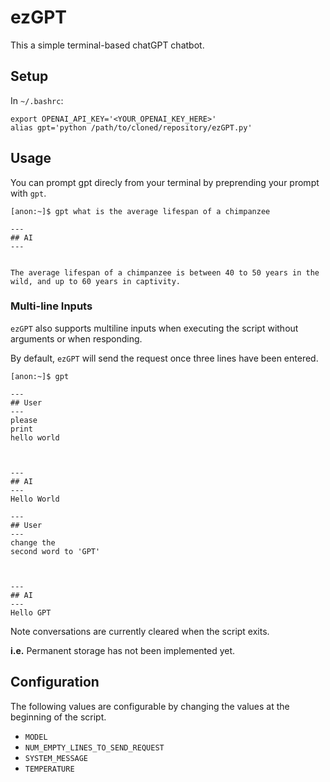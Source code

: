 # ezGPT
This a simple terminal-based chatGPT chatbot.

## Setup

In `~/.bashrc`:

```
export OPENAI_API_KEY='<YOUR_OPENAI_KEY_HERE>'
alias gpt='python /path/to/cloned/repository/ezGPT.py'
```

## Usage

You can prompt gpt direcly from your terminal by preprending your prompt with `gpt`.

```
[anon:~]$ gpt what is the average lifespan of a chimpanzee

---
## AI
---


The average lifespan of a chimpanzee is between 40 to 50 years in the wild, and up to 60 years in captivity.

```

### Multi-line Inputs

`ezGPT` also supports multiline inputs when executing the script without arguments or when responding.

By default, `ezGPT` will send the request once three lines have been entered.

```
[anon:~]$ gpt

---
## User
---
please
print
hello world



---
## AI
---
Hello World

---
## User
---
change the
second word to 'GPT'



---
## AI
---
Hello GPT
```

Note conversations are currently cleared when the script exits.

**i.e.** Permanent storage has not been implemented yet.

## Configuration

The following values are configurable by changing the values at the beginning of the script.
- `MODEL`
- `NUM_EMPTY_LINES_TO_SEND_REQUEST`
- `SYSTEM_MESSAGE`
- `TEMPERATURE`
